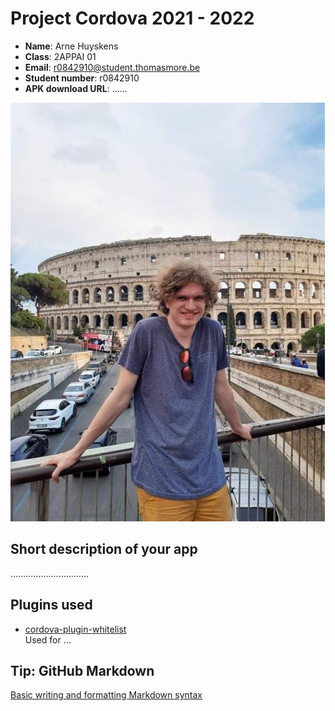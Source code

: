 # Project Cordova 2021 - 2022

- **Name**: Arne Huyskens
- **Class**: 2APPAI 01
- **Email**: <a href="mailto:r0842910@student.thomasmore.be">r0842910@student.thomasmore.be</a>
- **Student number**: r0842910
- **APK download URL**: ......

![Arne](ik.jpeg)

## Short description of your app

...............................

## Plugins used

- [cordova-plugin-whitelist](https://cordova.apache.org/docs/en/latest/reference/cordova-plugin-whitelist/)  
Used for ...


## Tip: GitHub Markdown
[Basic writing and formatting Markdown syntax](https://docs.github.com/en/github/writing-on-github/basic-writing-and-formatting-syntax)
